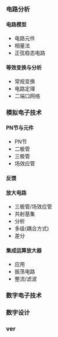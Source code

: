 ### 电路分析

#### 电路模型

- 电路元件
- 相量法
- 正弦稳态电路

#### 等效变换与分析

- 常规变换
- 电路定理
- 二端口网络

### 模拟电子技术

#### PN节与元件

- PN节
- 二极管
- 三极管
- 场效应管

#### 反馈

#### 放大电路

- 三极管/场效应管
- 共射基集
- 分析
- 多级(耦合方式)
- 差分

#### 集成运算放大器

- 应用
- 振荡电路
- 整流/滤波

### 数字电子技术

### 数字设计

### ver
